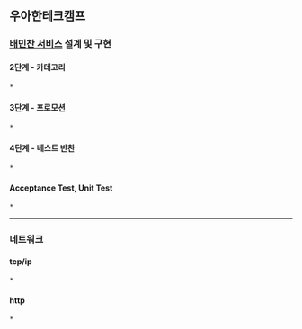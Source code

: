 ## 우아한테크캠프

### [배민찬 서비스](https://github.com/doooyeon/baeminchan) 설계 및 구현
#### 2단계 - 카테고리
    * 

#### 3단계 - 프로모션
    * 

#### 4단계 - 베스트 반찬
    * 

#### Acceptance Test, Unit Test
    *

---

### 네트워크
#### tcp/ip
    * 
#### http
    *